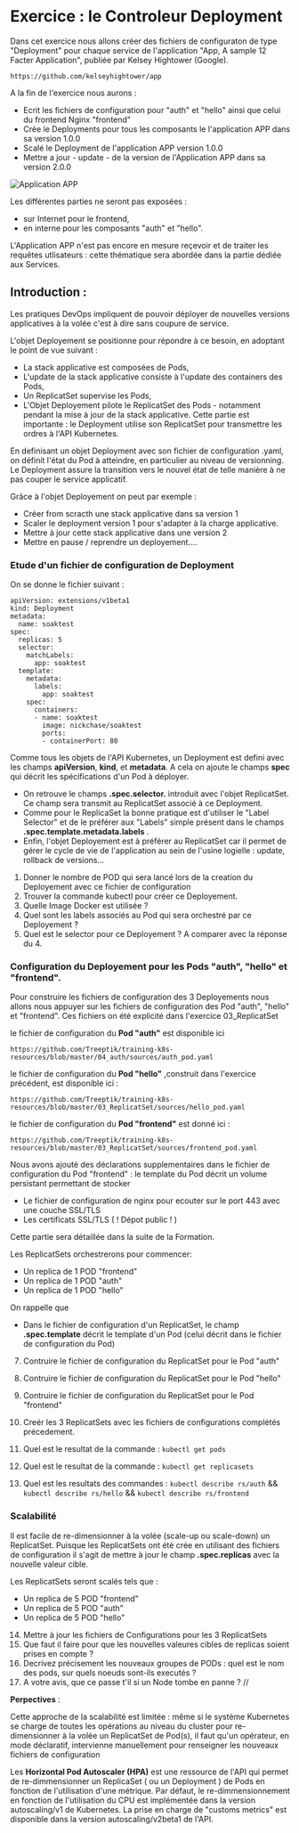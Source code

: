 # Exercice : le Controleur Deployment

Dans cet exercice nous allons créer des fichiers de configuraton de type "Deployment" pour chaque service de l'application  "App, A sample 12 Facter Application", publiée par Kelsey Hightower (Google). 

`https://github.com/kelseyhightower/app`


A la fin de l'exercice nous aurons : 
- Ecrit les fichiers de configuration pour "auth" et "hello" ainsi que celui du frontend Nginx "frontend"
- Crée le Deployments pour tous les composants le l'application APP dans sa version 1.0.0
- Scalé le Deployment de l'application APP version 1.0.0 
- Mettre a jour - update - de la version de l'Application APP dans sa version 2.0.0 

![Application APP](https://github.com/Treeptik/training-k8s-resources/blob/master/04_Deployment/images/Treeptik-training-k8s-exo4-1.jpg?raw=true "Application APP")


Les différentes parties ne seront pas exposées : 
- sur Internet pour le frontend, 
- en interne pour les composants "auth" et "hello". 

L'Application APP n'est pas encore en mesure reçevoir et de traiter les requêtes utlisateurs : cette thématique sera abordée dans la partie dédiée aux Services.  

  
## Introduction : 

Les pratiques DevOps impliquent de pouvoir déployer de nouvelles versions applicatives à la volée c'est à dire sans coupure de service. 

L'objet Deployement se positionne pour répondre à ce besoin, en adoptant le point de vue suivant : 
- La stack applicative est composées de Pods, 
- L'update de la stack applicative consiste à l'update des containers des Pods, 
- Un ReplicatSet supervise les Pods, 
- L'Objet Deployement pilote le ReplicatSet des Pods - notamment pendant la mise à jour de la stack applicative. Cette partie est importante : le Deployment utilise son ReplicatSet pour transmettre les ordres à l'API Kubernetes. 

En definisant un objet Deployment avec son fichier de configuration .yaml, on définit l'état du Pod à atteindre, en particulier au niveau de versionning. Le  Deployment assure la transition vers le nouvel état de telle manière à ne pas couper le service applicatif. 

Grâce à l'objet Deployement on peut par exemple : 
- Créer from scracth une stack applicative dans sa version 1
- Scaler le deployment version 1 pour s'adapter à la charge applicative. 
- Mettre à jour cette stack applicative dans une version 2 
- Mettre en pause / reprendre un deployement.... 


### Etude d'un fichier de configuration de Deployment

On se donne le fichier suivant :

```
apiVersion: extensions/v1beta1
kind: Deployment
metadata:
  name: soaktest
spec:
  replicas: 5
  selector:
    matchLabels:
      app: soaktest
  template:
    metadata:
      labels:
        app: soaktest
    spec:
      containers:
      - name: soaktest
        image: nickchase/soaktest
        ports:
        - containerPort: 80
```

Comme tous les objets de l'API Kubernetes, un Deployment est defini avec les champs **apiVersion**, **kind**, et **metadata**. A cela on ajoute le champs **spec** qui décrit les spécifications d'un Pod à déployer. 

- On retrouve le champs **.spec.selector.** introduit avec l'objet ReplicatSet. Ce champ sera transmit au ReplicatSet associé à ce Deployment. 
- Comme pour le ReplicaSet la bonne pratique est d'utiliser le "Label Selector" et de le préférer aux "Labels" simple présent dans le champs **.spec.template.metadata.labels** . 
- Enfin, l'objet Deployement est à préférer au ReplicatSet car il permet de gérer le cycle de vie de l'application au sein de l'usine logielle : update, rollback de versions... 

1. Donner le nombre de POD qui sera lancé lors de la creation du Deployement avec ce fichier de configuration
2. Trouver la commande kubectl pour créer ce Deployement. 
3. Quelle Image Docker est utilisée  ? 
4. Quel sont les labels associés au Pod qui sera orchestré par ce Deployement ? 
5. Quel est le selector pour ce Deployement ? A comparer avec la réponse du 4. 


### Configuration du Deployement pour les Pods "auth", "hello" et "frontend". 

Pour construire les fichiers de configuration des 3 Deployements nous allons nous appuyer sur les fichiers de configuration des Pod "auth", "hello" et "frontend". 
Ces fichiers on été explicité dans l'exercice 03_ReplicatSet

le fichier de configuration du __Pod "auth"__ est disponible ici 

`https://github.com/Treeptik/training-k8s-resources/blob/master/04_auth/sources/auth_pod.yaml`

le fichier de configuration du __Pod "hello"__ ,construit dans l'exercice précédent, est disponible ici :

`https://github.com/Treeptik/training-k8s-resources/blob/master/03_ReplicatSet/sources/hello_pod.yaml`

le fichier de configuration du __Pod "frontend"__ est donné ici :

`https://github.com/Treeptik/training-k8s-resources/blob/master/03_ReplicatSet/sources/frontend_pod.yaml`

Nous avons ajouté des déclarations supplementaires dans le fichier de configuration du Pod "frontend" : le template du Pod décrit un volume persistant permettant de stocker 
- Le fichier de configuration de nginx pour ecouter sur le port 443 avec une couche SSL/TLS
- Les certificats SSL/TLS ( ! Dépot public ! )

Cette partie sera détaillée dans la suite de la Formation.  

Les ReplicatSets orchestrerons pour commencer:
- Un replica de 1 POD "frontend"
- Un replica de 1 POD "auth"
- Un replica de 1 POD "hello"

On rappelle que 
- Dans le fichier de configuration d'un ReplicatSet, le champ **.spec.template** décrit le template d'un Pod (celui décrit dans le fichier de configuration du Pod)


7. Contruire le fichier de configuration du ReplicatSet pour le Pod "auth"
8. Contruire le fichier de configuration du ReplicatSet pour le Pod "hello"
9. Contruire le fichier de configuration du ReplicatSet pour le Pod "frontend"

10. Creér les 3 ReplicatSets avec les fichiers de configurations complétés précedement.   

11. Quel est le resultat de la commande : `kubectl get pods`
12. Quel est le resultat de la commande : `kubectl get replicasets`

13. Quel est les resultats des commandes : `kubectl describe rs/auth` && `kubectl describe rs/hello` && `kubectl describe rs/frontend`


### Scalabilité 

Il est facile de re-dimensionner à la volée (scale-up ou scale-down) un ReplicatSet. 
Puisque les ReplicatSets ont été crée en utilisant des fichiers de configuration il s'agit de mettre à jour le champ **.spec.replicas** avec la nouvelle valeur cible. 

Les ReplicatSets seront scalés tels que :
- Un replica de 5 POD "frontend"
- Un replica de 5 POD "auth"
- Un replica de 5 POD "hello"

14. Mettre à jour les fichiers de Configurations pour les 3 ReplicatSets
15. Que faut il faire pour que les nouvelles valeures cibles de replicas soient prises en compte ? 
16. Decrivez précisement les nouveaux groupes de PODs : quel est le nom des pods, sur quels noeuds sont-ils executés ?  
17. A votre avis, que ce passe t'il si un Node tombe en panne ? //

__Perpectives__ : 

Cette approche de la scalabilité est limitée : même si le système Kubernetes se charge de toutes les opérations au niveau du cluster pour re-dimensionner à la volée un ReplicatSet de Pod(s), il faut qu'un opérateur, en mode déclaratif, intervienne manuellement pour renseigner les nouveaux fichiers de configuration 

Les __Horizontal Pod Autoscaler (HPA)__ est une ressource de l'API qui permet de re-dimmensionner un ReplicaSet ( ou un Deployment ) de Pods en fonction de l'utilisation d'une métrique. Par défaut, le re-dimmensionnement en fonction de l'utilisation du CPU est implémentée dans la version autoscaling/v1 de Kubernetes. La prise en charge de "customs metrics" est disponible dans la version autoscaling/v2beta1 de l'API. 



